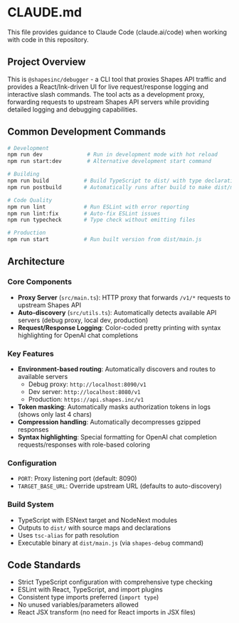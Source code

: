 # CLAUDE.md

This file provides guidance to Claude Code (claude.ai/code) when working with code in this repository.

## Project Overview

This is `@shapesinc/debugger` - a CLI tool that proxies Shapes API traffic and provides a React/Ink-driven UI for live request/response logging and interactive slash commands. The tool acts as a development proxy, forwarding requests to upstream Shapes API servers while providing detailed logging and debugging capabilities.

## Common Development Commands

```bash
# Development
npm run dev              # Run in development mode with hot reload
npm run start:dev        # Alternative development start command

# Building
npm run build           # Build TypeScript to dist/ with type declarations
npm run postbuild       # Automatically runs after build to make dist/main.js executable

# Code Quality
npm run lint            # Run ESLint with error reporting
npm run lint:fix        # Auto-fix ESLint issues
npm run typecheck       # Type check without emitting files

# Production
npm run start           # Run built version from dist/main.js
```

## Architecture

### Core Components

- **Proxy Server** (`src/main.ts`): HTTP proxy that forwards `/v1/*` requests to upstream Shapes API
- **Auto-discovery** (`src/utils.ts`): Automatically detects available API servers (debug proxy, local dev, production)
- **Request/Response Logging**: Color-coded pretty printing with syntax highlighting for OpenAI chat completions

### Key Features

- **Environment-based routing**: Automatically discovers and routes to available servers
  - Debug proxy: `http://localhost:8090/v1` 
  - Dev server: `http://localhost:8080/v1`
  - Production: `https://api.shapes.inc/v1`
- **Token masking**: Automatically masks authorization tokens in logs (shows only last 4 chars)
- **Compression handling**: Automatically decompresses gzipped responses
- **Syntax highlighting**: Special formatting for OpenAI chat completion requests/responses with role-based coloring

### Configuration

- `PORT`: Proxy listening port (default: 8090)
- `TARGET_BASE_URL`: Override upstream URL (defaults to auto-discovery)

### Build System

- TypeScript with ESNext target and NodeNext modules
- Outputs to `dist/` with source maps and declarations
- Uses `tsc-alias` for path resolution
- Executable binary at `dist/main.js` (via `shapes-debug` command)

## Code Standards

- Strict TypeScript configuration with comprehensive type checking
- ESLint with React, TypeScript, and import plugins
- Consistent type imports preferred (`import type`)
- No unused variables/parameters allowed
- React JSX transform (no need for React imports in JSX files)